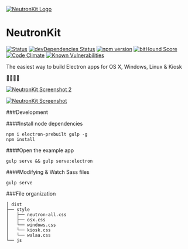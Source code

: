 [![NeutronKit Logo](http://neutronkit.com/img/neutronkit-logo.svg)](http://neutronkit.com)
# NeutronKit
[![Status](https://img.shields.io/travis/neutronkit/neutron/master.svg?style=flat)](https://travis-ci.org/neutronkit/neutron) 
[![devDependencies Status](https://david-dm.org/neutronkit/neutron/dev-status.svg)](https://david-dm.org/neutronkit/neutron?type=dev)
[![npm version](https://img.shields.io/npm/v/neutronkit.svg?style=flat)](https://www.npmjs.com/package/neutronkit) 
[![bitHound Score](https://www.bithound.io/github/neutronkit/neutron/badges/score.svg)](https://www.bithound.io/github/neutronkit/neutron) 
[![Code Climate](https://codeclimate.com/github/neutronkit/neutron/badges/gpa.svg)](https://codeclimate.com/github/neutronkit/neutron) [![Known Vulnerabilities](https://snyk.io/test/npm/neutronkit/badge.svg)](https://snyk.io/test/npm/neutronkit)


The easiest way to build Electron apps for OS X, Windows, Linux & Kiosk

:snail::snail::snail::snail:

[![NeutronKit Screenshot 2](http://neutronkit.com/img/screenshot-2.png)](http://neutronkit.com)

[![NeutronKit Screenshot](http://neutronkit.com/img/screenshot-1.png)](http://neutronkit.com)


###Development

####Install node dependencies

```
npm i electron-prebuilt gulp -g
npm install
```

####Open the example app

```
gulp serve && gulp serve:electron
```

####Modifying & Watch Sass files

```
gulp serve
```


###File organization
```
│ dist
├── style                    
│   ├── neutron-all.css          
│   ├── osx.css
│   └── windows.css
│   └── kiosk.css
│   └── walaa.css
└── js
```
